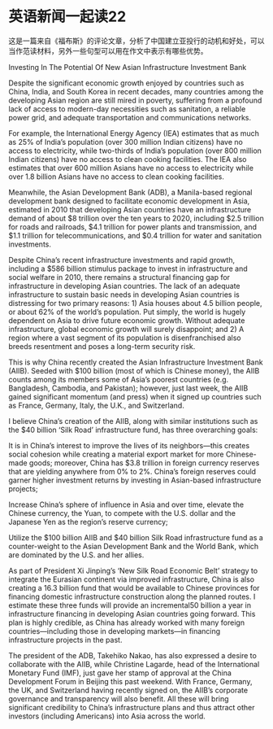 # 英语新闻一起读22

这是一篇来自《福布斯》的评论文章，分析了中国建立亚投行的动机和好处，可以当作范读材料，另外一些句型可以用在作文中表示有哪些优势。

Investing In The Potential Of New Asian Infrastructure Investment Bank

Despite the significant economic growth enjoyed by countries such as China, India, and South Korea in recent decades, many countries among the developing Asian region are still mired in poverty, suffering from a profound lack of access to modern-day necessities such as sanitation, a reliable power grid, and adequate transportation and communications networks.

For example, the International Energy Agency \(IEA\) estimates that as much as 25% of India’s population \(over 300 million Indian citizens\) have no access to electricity, while two-thirds of India’s population \(over 800 million Indian citizens\) have no access to clean cooking facilities. The IEA also estimates that over 600 million Asians have no access to electricity while over 1.8 billion Asians have no access to clean cooking facilities.

Meanwhile, the Asian Development Bank \(ADB\), a Manila-based regional development bank designed to facilitate economic development in Asia, estimated in 2010 that developing Asian countries have an infrastructure demand of about $8 trillion over the ten years to 2020, including $2.5 trillion for roads and railroads, $4.1 trillion for power plants and transmission, and $1.1 trillion for telecommunications, and $0.4 trillion for water and sanitation investments.

Despite China’s recent infrastructure investments and rapid growth, including a $586 billion stimulus package to invest in infrastructure and social welfare in 2010, there remains a structural financing gap for infrastructure in developing Asian countries. The lack of an adequate infrastructure to sustain basic needs in developing Asian countries is distressing for two primary reasons: 1\) Asia houses about 4.5 billion people, or about 62% of the world’s population. Put simply, the world is hugely dependent on Asia to drive future economic growth. Without adequate infrastructure, global economic growth will surely disappoint; and 2\) A region where a vast segment of its population is disenfranchised also breeds resentment and poses a long-term security risk.

This is why China recently created the Asian Infrastructure Investment Bank \(AIIB\). Seeded with $100 billion \(most of which is Chinese money\), the AIIB counts among its members some of Asia’s poorest countries \(e.g. Bangladesh, Cambodia, and Pakistan\); however, just last week, the AIIB gained significant momentum \(and press\) when it signed up countries such as France, Germany, Italy, the U.K., and Switzerland.

I believe China’s creation of the AIIB, along with similar institutions such as the $40 billion ‘Silk Road’ infrastructure fund, has three overarching goals:

It is in China’s interest to improve the lives of its neighbors—this creates social cohesion while creating a material export market for more Chinese-made goods; moreover, China has $3.8 trillion in foreign currency reserves that are yielding anywhere from 0% to 2%. China’s foreign reserves could garner higher investment returns by investing in Asian-based infrastructure projects;

Increase China’s sphere of influence in Asia and over time, elevate the Chinese currency, the Yuan, to compete with the U.S. dollar and the Japanese Yen as the region’s reserve currency;

Utilize the $100 billion AIIB and $40 billion Silk Road infrastructure fund as a counter-weight to the Asian Development Bank and the World Bank, which are dominated by the U.S. and her allies.

As part of President Xi Jinping’s ‘New Silk Road Economic Belt’ strategy to integrate the Eurasian continent via improved infrastructure, China is also creating a 16.3 billion fund that would be available to Chinese provinces for financing domestic infrastructure construction along the planned routes. I estimate these three funds will provide an incremental50 billion a year in infrastructure financing in developing Asian countries going forward. This plan is highly credible, as China has already worked with many foreign countries—including those in developing markets—in financing infrastructure projects in the past.

The president of the ADB, Takehiko Nakao, has also expressed a desire to collaborate with the AIIB, while Christine Lagarde, head of the International Monetary Fund \(IMF\), just gave her stamp of approval at the China Development Forum in Beijing this past weekend. With France, Germany, the UK, and Switzerland having recently signed on, the AIIB’s corporate governance and transparency will also benefit. All these will bring significant credibility to China’s infrastructure plans and thus attract other investors \(including Americans\) into Asia across the world.

